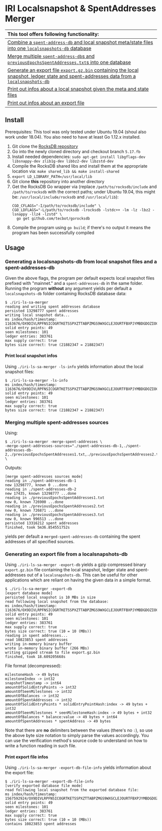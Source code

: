 # IRI Localsnapshot & SpentAddresses Merger

|This tool offers following functionality:|
|:----|
| [Combine a `spent-address-db` and local snapshot meta/state files into one `localsnapshots-db` database](#generating-a-localsnapshots-db-from-local-snapshot-files-and-a-spent-addresses-db)|
| [Merge multiple `spent-address-db`s and `previousEpochsSpentAddresses.txt`s into one database](#merging-multiple-spent-addresses-sources)|
| [Generate an export file `export.gz.bin` containing the local snapshot, ledger state and spent-addresses data from a `localsnapshots-db`](#generating-an-export-file-from-a-localsnapshots-db) |
| [Print out infos about a local snapshot given the meta and state files](#print-local-snapshot-infos)|
| [Print out infos about an export file](#print-export-file-infos)|

## Install

Prerequisites: This tool was only tested under Ubuntu 19.04 (shoul also work under 18.04). You also need to have at least Go 1.12.x installed.

1. Git clone the [RocksDB repository](https://github.com/facebook/rocksdb)
2. Go into the newly cloned directory and checkout branch `5.17.fb`
3. Install needed dependencies: `sudo apt-get install libgflags-dev libsnappy-dev zlib1g-dev libbz2-dev libzstd-dev`
4. Compile the RocksDB shared libs and install them at the appropriate location via: `make shared_lib && make install-shared`
5. `export LD_LIBRARY_PATH=/usr/local/lib`
6. Git clone **this** repository into another directory
7. Get the RocksDB Go wrapper via (replace `/path/to/rocksdb/include` and `/path/to/rocksdb` with the correct paths; 
under Ubuntu 19.04, this might be: `/usr/local/include/rocksdb` and `/usr/local/lib`): 
    ```
    CGO_CFLAGS="-I/path/to/rocksdb/include" \
    CGO_LDFLAGS="-L/path/to/rocksdb -lrocksdb -lstdc++ -lm -lz -lbz2 -lsnappy -llz4 -lzstd" \
      go get github.com/tecbot/gorocksdb
    ```
9. Compile the program using `go build`; if there's no output it means the program has been successfully compiled

## Usage

### Generating a localsnapshots-db from local snapshot files and a spent-addresses-db

Given the above flags, the program per default expects local snapshot files prefixed with "mainnet." and a `spent-addresses-db` in the same folder.
Running the program **without** any argument yields per default a `localsnapshots-db` folder containing RocksDB database data:
```
$ ./iri-ls-sa-merger
reading and writing spent addresses database
persisted 13298777 spent addresses
writing local snapshot data...
ms index/hash/timestamp: 1163676/OX9DIVLRPFNSICOGRTKETSSPXZTTABPZMGS9WXGCLEJOURTFBXPJYMBDGDOZIOCFKHBMJGAHSGLMZ9999/1567592924
solid entry points: 49
seen milestones: 101
ledger entries: 383761
max supply correct: true
bytes size correct: true (21882347 = 21882347)
```

#### Print local snapshot infos
Using `./iri-ls-sa-merger -ls-info` yields information about the local snapshot files:
```
$ ./iri-ls-sa-merger -ls-info
ms index/hash/timestamp: 1163676/OX9DIVLRPFNSICOGRTKETSSPXZTTABPZMGS9WXGCLEJOURTFBXPJYMBDGDOZIOCFKHBMJGAHSGLMZ9999/1567592924
solid entry points: 49
seen milestones: 101
ledger entries: 383761
max supply correct: true
bytes size correct: true (21882347 = 21882347)
```

### Merging multiple spent-addresses sources

Using:
```
$ ./iri-ls-sa-merger -merge-spent-addresses \
-merge-spent-addresses-sources="./spent-addresses-db-1,./spent-addresses-db-2,./previousEpochsSpentAddresses1.txt,./previousEpochsSpentAddresses2.txt,./previousEpochsSpentAddresses3.txt" \
```
Outputs:
```
[merge spent-addresses sources mode]
reading in ./spent-addresses-db-1
new 13298777, known 0 ...done	
reading in ./spent-addresses-db-2
new 17435, known 13298777 ...done	
reading in ./previousEpochsSpentAddresses1.txt
new 0, known 726900 ...done	
reading in ./previousEpochsSpentAddresses2.txt
new 0, known 726871 ...done	
reading in ./previousEpochsSpentAddresses3.txt
new 0, known 996513 ...done	
persisted 13316212 spent addresses
finished, took 5m36.854551752s
```
yields per default a `merged-spent-addresses-db` containing the spent addresses of all specified sources.

### Generating an export file from a localsnapshots-db

Using `./iri-ls-sa-merger -export-db` yields a gzip compressed binary `export.gz.bin` file containing the local snapshot,
ledger state and spent-addresses out of a `localsnapshots-db`. This can be useful for other applications which are reliant on having
the given data in a simple format.
``` 
$ ./iri-ls-sa-merger -export-db
[export database mode]
persisted local snapshot is 10 MBs in size
read following local snapshot from the database:
ms index/hash/timestamp: 1163676/OX9DIVLRPFNSICOGRTKETSSPXZTTABPZMGS9WXGCLEJOURTFBXPJYMBDGDOZIOCFKHBMJGAHSGLMZ9999/1567592924
solid entry points: 49
seen milestones: 101
ledger entries: 383761
max supply correct: true
bytes size correct: true (10 = 10 (MBs))
reading in spent addresses...
read 10823853 spent addresses
writing in-memory binary buffer
wrote in-memory binary buffer (266 MBs)
writing gzipped stream to file export.gz.bin
finished, took 18.609205668s
```

File format (decompressed):
```
milestoneHash -> 49 bytes
milestoneIndex -> int32
snapshotTimestamp -> int64
amountOfSolidEntryPoints -> int32
amountOfSeenMilestones -> int32
amountOfBalances -> int32
amountOfSpentAddresses -> int32
amountOfSolidEntryPoints * solidEntryPointHash:index -> 49 bytes + int32
amountOfSeenMilestones * seenMilestoneHash:index -> 49 bytes + int32
amountOfBalances * balance:value -> 49 bytes + int64
amountOfSpentAddresses * spentAddress -> 49 bytes
```
Note that there are **no** delimiters between the values (there's no `:`), so use the above byte size notation to simply parse
the values accordingly. You can use the verification method's source code to understand on how to write a function
reading in such file.

#### Print export file infos
Using `./iri-ls-sa-merger -export-db-file-info` yields information about the export file:
```
$ ./iri-ls-sa-merger -export-db-file-info
[verify exported database file mode]
read following local snapshot from the exported database file:
ms index/hash/timestamp: 1567592924/OX9DIVLRPFNSICOGRTKETSSPXZTTABPZMGS9WXGCLEJOURTFBXPJYMBDGDOZIOCFKHBMJGAHSGLMZ9999/4997950363140096
solid entry points: 49
seen milestones: 101
ledger entries: 383761
max supply correct: true
bytes size correct: true (10 = 10 (MBs))
contains 10823853 spent addresses
```